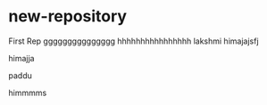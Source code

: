# new-repository
First Rep
ggggggggggggggg
hhhhhhhhhhhhhhhh
lakshmi himajajsfj



himajja



paddu


himmmms
